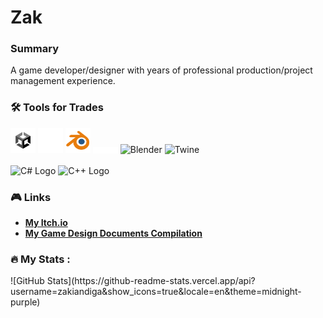 # Zak 
### Summary
A game developer/designer with years of professional production/project management experience.

### :hammer_and_wrench: Tools for Trades
<div>
  <img src="Icons/U_ProfileIcon_Positive_500x500.png" title="Unity" alt="Unity" width="40" height="40"/>
  <img src="Icons/UE_Logo_icon-only_white.png" title="Unreal" alt="Unreal" width="40" height="40"/>
  <img src="Icons/blender_icon_64x64.png" title="Blender" alt="Blender" width="40" height="40"/>
  <img style="vertical-align:middle" src="Icons/FMOD Logo White - Black Background.png" title="FMOD" alt="FMOD" width="40"/>
  <img src="https://user-images.githubusercontent.com/25181517/192108372-f71d70ac-7ae6-4c0d-8395-51d8870c2ef0.png" title="Blender" alt="Blender" width="40" height="40"/>
  <img src="https://github.com/klembot/twinejs/blob/9839c7a19b2f543f41c0c71e7577e8171635ce56/icons/logo.svg" title="Twine" alt="Twine" width="40" height="40"/>
</div><br>

<div>
  <img src="https://user-images.githubusercontent.com/25181517/121405384-444d7300-c95d-11eb-959f-913020d3bf90.png" title="C# Logo" alt="C# Logo" width="40"/> 
  <img src="https://user-images.githubusercontent.com/25181517/192106073-90fffafe-3562-4ff9-a37e-c77a2da0ff58.png" title="C++ Logo"alt="C++ Logo" width="40"/>
</div>

### :video_game: Links

+ [**My Itch.io**](https://static.itch.io/images/logo-white-new.svg) <br>
+ [**My Game Design Documents Compilation**](https://app.milanote.com/1Nl8651I9p2Uda?p=VXErRkFthAc)<br>

### :fire: My Stats :
<div>
![GitHub Stats](https://github-readme-stats.vercel.app/api?username=zakiandiga&show_icons=true&locale=en&theme=midnight-purple) 
</div>



